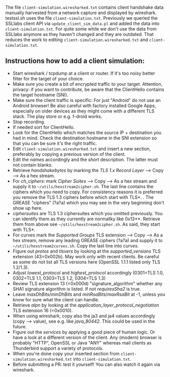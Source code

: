 The file `client-simulation.wiresharked.txt` contains client handshake data manually harvested from a network capture and displayed by wireshark.
testssl.sh uses the file `client-simulation.txt`. Previously we queried the SSLlabs client API via `update_client_sim_data.pl` and added the data into `client-simulation.txt`. For quite some while we don't use the data from SSLlabs anymore as they haven't changed and they are outdated. That reduces the work to editing `client-simulation.wiresharked.txt` and `client-simulation.txt`.


## Instructions how to add a client simulation:

* Start wireshark / tcpdump at a client or router. If it's too noisy better filter for the target of your choice.
* Make sure you create a bit of encrypted traffic to your target. Attention, privacy: if you want to contribute, be aware that the ClientHello contains the target hostname (SNI).
* Make sure the client traffic is specific: For just "Android" do not use an Android browser! Be also careful with factory installed Google Apps, especially on older devices as they might come with a different TLS stack. The play store or e.g. f-droid works.
* Stop recording.
* If needed sort for ClientHello.
* Look for the ClientHello which matches the source IP + destination you had in mind. Check the destination hostname in the SNI extension so that you can be sure it's the right traffic.
* Edit `client-simulation.wiresharked.txt` and insert a new section, preferably by copying a previous version of the client.
* Edit the *names* accordingly and the *short* description. The latter must not contain blanks.
* Retrieve *handshakebytes* by marking the *TLS 1.x Record Layer* --> Copy --> As a hex stream.
* For *ch_ciphers*: mark *Cipher Suites* --> Copy --> As a hex stream and supply it to `~/utils/hexstream2cipher.sh`. The last line contains the ciphers which you need to copy. For consistency reasons it is preferred you remove the TLS 1.3 ciphers before which start with TLS\*. . The GREASE "ciphers" (?a?a) which you may see in the very beginning don't show up here.
* *ciphersuites* are TLS 1.3 ciphersuites which you omitted previously. You can identify them as they currently are normallky like 0x13\*\*. Retrieve them from above see `~/utils/hexstream2cipher.sh`. As said, they start with TLS\*.
* For *curves* mark the *Supported Groups* TLS extension --> Copy --> As a hex stream, remove any leading GREASE ciphers (?a?a) and supply it to `~/utils/hexstream2curves.sh`. Copy the last line into *curves*.
* Figure out *protos* and *tlsvers* by looking at the *supported_versions* TLS extension (43=0x002b). May work only with recent clients. Be careful as some do not list all TLS versions here (OpenSSL 1.1.1 listed only TLS 1.2/1.3).
* Adjust *lowest_protocol* and *highest_protocol* accordingly (0301=TLS 1.0, 0302=TLS 1.1, 0303=TLS 1.2, 0304=TLS 1.3)
* Review TLS extension 13 (=0x000d) "signature_algorithm" whether any SHA1 signature algorithm is listed. If not *requiresSha2* is true.
* Leave *maxDhBits*/*minDhBits* and *minRsaBits*/*maxRsaBit* at -1, unless you know for sure what the client can handle.
* Retrieve *alpn* by looking at the *application_layer_protocol_negotiation* TLS extension 16 (=0x0010).
* When using wireshark, copy also the ja3 and ja4 values accordingly (copy --> value), see e.g. like *java_80442*.  This could be used in the future.
* Figure out the *services* by applying a good piece of human logic. Or have a look at a different version of the client. Any (modern) browser is probably "HTTP", OpenSSL or Java "ANY"  whereas mail clients as Thunderbird support a variety of protocols.
* When you're done copy your inserted section from `client-simulation.wiresharked.txt` into `client-simulation.txt`.
* Before submitting a PR: test it yourself! You can also watch it again via wireshark.


